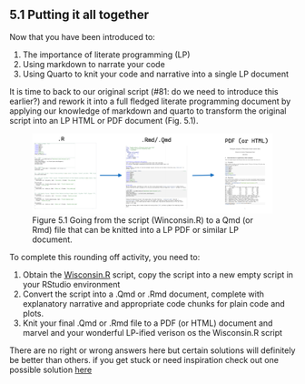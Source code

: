 ## 5.1 Putting it all together

Now that you have been introduced to:

1. The importance of literate programming (LP)
2. Using markdown to narrate your code
3. Using Quarto to knit your code and narrative into a single LP document


It is time to back to our original script (#81: do we need to introduce this earlier?) and rework it into a full fledged literate programming document by applying our knowledge of markdown and quarto
to transform the original script into an LP HTML or PDF document (Fig. 5.1).

<figure>
<img src="../../assets/images/RtoQmdtoPDF.png" width="600"  alt="Image comparing LaTex vs. Markdown sytnax"/>
<figcaption> Figure 5.1 Going from the script (Winconsin.R) to a Qmd (or Rmd) file that can be knitted into a LP PDF or similar LP document. </figcaption>
</figure>


To complete this rounding off activity, you need to:
1. Obtain the [Wisconsin.R](https://github.com/clement-lee/coderep/blob/master/wisconsin.R) script, copy the script into a new empty script in your RStudio environment
2. Convert the script into a .Qmd or .Rmd document, complete with explanatory narrative and appropriate code chunks for plain code and plots.
3. Knit your final .Qmd or .Rmd file to a PDF (or HTML) document and marvel and your wonderful LP-ified verison os the Wisconsin.R script

There are no right or wrong answers here but certain solutions will definitely be better than others. if you get stuck or need inspiration check out one possible solution [here](https://github.com/clement-lee/coderep/blob/master/wisconsin.Rmd)
